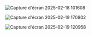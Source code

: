 ![Capture d'écran 2025-02-18 101608](https://github.com/user-attachments/assets/1e9d3a09-f2d8-421c-bc52-23dcdc5e0c96)

![Capture d'écran 2025-02-19 170802](https://github.com/user-attachments/assets/0002d0aa-c819-46d0-82ec-2eacc581978d)

![Capture d'écran 2025-02-19 120958](https://github.com/user-attachments/assets/c0a39772-b576-4276-a596-6dc8bb50d2c6)
